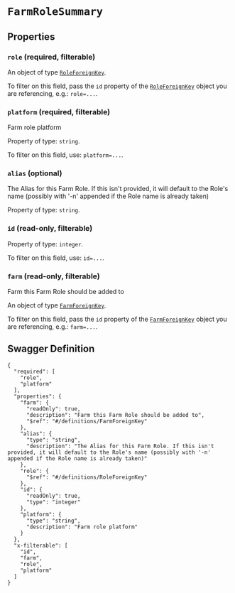 # `FarmRoleSummary` #







## Properties ##

### `role` (required, filterable) ###




An object of type [`RoleForeignKey`](./../definitions/RoleForeignKey.mkd).

To filter on this field, pass the `id` property of the [`RoleForeignKey`](./../definitions/RoleForeignKey.mkd) object you are referencing,
e.g.: `role=...`.


### `platform` (required, filterable) ###

Farm role platform


Property of type: `string`.


To filter on this field, use: `platform=...`.


### `alias` (optional) ###

The Alias for this Farm Role. If this isn't provided, it will default to the Role's name (possibly with '-n' appended if the Role name is already taken)


Property of type: `string`.




### `id` (read-only, filterable) ###




Property of type: `integer`.


To filter on this field, use: `id=...`.


### `farm` (read-only, filterable) ###

Farm this Farm Role should be added to


An object of type [`FarmForeignKey`](./../definitions/FarmForeignKey.mkd).

To filter on this field, pass the `id` property of the [`FarmForeignKey`](./../definitions/FarmForeignKey.mkd) object you are referencing,
e.g.: `farm=...`.





## Swagger Definition ##

    {
      "required": [
        "role", 
        "platform"
      ], 
      "properties": {
        "farm": {
          "readOnly": true, 
          "description": "Farm this Farm Role should be added to", 
          "$ref": "#/definitions/FarmForeignKey"
        }, 
        "alias": {
          "type": "string", 
          "description": "The Alias for this Farm Role. If this isn't provided, it will default to the Role's name (possibly with '-n' appended if the Role name is already taken)"
        }, 
        "role": {
          "$ref": "#/definitions/RoleForeignKey"
        }, 
        "id": {
          "readOnly": true, 
          "type": "integer"
        }, 
        "platform": {
          "type": "string", 
          "description": "Farm role platform"
        }
      }, 
      "x-filterable": [
        "id", 
        "farm", 
        "role", 
        "platform"
      ]
    }
